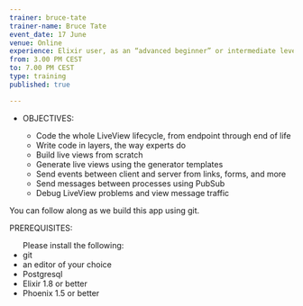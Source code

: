 ```yaml
---
trainer: bruce-tate
trainer-name: Bruce Tate
event_date: 17 June
venue: Online
experience: Elixir user, as an “advanced beginner” or intermediate level. No Phoenix experience required.
from: 3.00 PM CEST
to: 7.00 PM CEST
type: training
published: true

---
```


* OBJECTIVES:

  * Code the whole LiveView lifecycle, from endpoint through end of life
  * Write code in layers, the way experts do
  * Build live views from scratch
  * Generate live views using the generator templates
  * Send events between client and server from links, forms, and more
  * Send messages between processes using PubSub
  * Debug LiveView problems and view message traffic
 
You can follow along as we build this app using git.


PREREQUISITES:
<ul>Please install the following:
<li>git</li>
<li>an editor of your choice</li>
<li>Postgresql</li>
<li>Elixir 1.8 or better</li>
<li>Phoenix 1.5 or better</li>
</ul>

